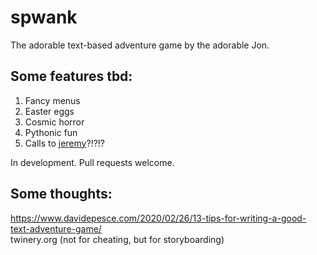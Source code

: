 # spwank

The adorable text-based adventure game by the adorable Jon.

## Some features tbd:
1. Fancy menus
2. Easter eggs
3. Cosmic horror
4. Pythonic fun
5. Calls to [jeremy](https://github.com/nickells/jeremy-the-bot)?!?!?

In development. Pull requests welcome. 

## Some thoughts:
https://www.davidepesce.com/2020/02/26/13-tips-for-writing-a-good-text-adventure-game/  
twinery.org (not for cheating, but for storyboarding)
